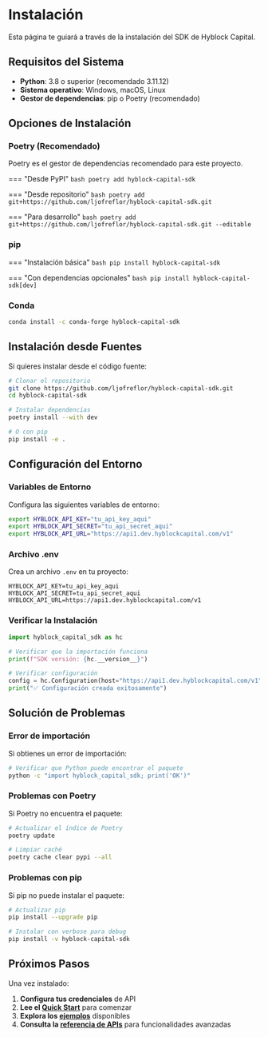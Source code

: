 # Instalación

Esta página te guiará a través de la instalación del SDK de Hyblock Capital.

## Requisitos del Sistema

- **Python**: 3.8 o superior (recomendado 3.11.12)
- **Sistema operativo**: Windows, macOS, Linux
- **Gestor de dependencias**: pip o Poetry (recomendado)

## Opciones de Instalación

### Poetry (Recomendado)

Poetry es el gestor de dependencias recomendado para este proyecto.

=== "Desde PyPI"
    ```bash
    poetry add hyblock-capital-sdk
    ```

=== "Desde repositorio"
    ```bash
    poetry add git+https://github.com/ljofreflor/hyblock-capital-sdk.git
    ```

=== "Para desarrollo"
    ```bash
    poetry add git+https://github.com/ljofreflor/hyblock-capital-sdk.git --editable
    ```

### pip

=== "Instalación básica"
    ```bash
    pip install hyblock-capital-sdk
    ```

=== "Con dependencias opcionales"
    ```bash
    pip install hyblock-capital-sdk[dev]
    ```

### Conda

```bash
conda install -c conda-forge hyblock-capital-sdk
```

## Instalación desde Fuentes

Si quieres instalar desde el código fuente:

```bash
# Clonar el repositorio
git clone https://github.com/ljofreflor/hyblock-capital-sdk.git
cd hyblock-capital-sdk

# Instalar dependencias
poetry install --with dev

# O con pip
pip install -e .
```

## Configuración del Entorno

### Variables de Entorno

Configura las siguientes variables de entorno:

```bash
export HYBLOCK_API_KEY="tu_api_key_aqui"
export HYBLOCK_API_SECRET="tu_api_secret_aqui"
export HYBLOCK_API_URL="https://api1.dev.hyblockcapital.com/v1"
```

### Archivo .env

Crea un archivo `.env` en tu proyecto:

```env
HYBLOCK_API_KEY=tu_api_key_aqui
HYBLOCK_API_SECRET=tu_api_secret_aqui
HYBLOCK_API_URL=https://api1.dev.hyblockcapital.com/v1
```

### Verificar la Instalación

```python
import hyblock_capital_sdk as hc

# Verificar que la importación funciona
print(f"SDK versión: {hc.__version__}")

# Verificar configuración
config = hc.Configuration(host="https://api1.dev.hyblockcapital.com/v1")
print("✅ Configuración creada exitosamente")
```

## Solución de Problemas

### Error de importación

Si obtienes un error de importación:

```bash
# Verificar que Python puede encontrar el paquete
python -c "import hyblock_capital_sdk; print('OK')"
```

### Problemas con Poetry

Si Poetry no encuentra el paquete:

```bash
# Actualizar el índice de Poetry
poetry update

# Limpiar caché
poetry cache clear pypi --all
```

### Problemas con pip

Si pip no puede instalar el paquete:

```bash
# Actualizar pip
pip install --upgrade pip

# Instalar con verbose para debug
pip install -v hyblock-capital-sdk
```

## Próximos Pasos

Una vez instalado:

1. **Configura tus credenciales** de API
2. **Lee el [Quick Start](quickstart.md)** para comenzar
3. **Explora los [ejemplos](examples/basic-usage.md)** disponibles
4. **Consulta la [referencia de APIs](api/client.md)** para funcionalidades avanzadas
